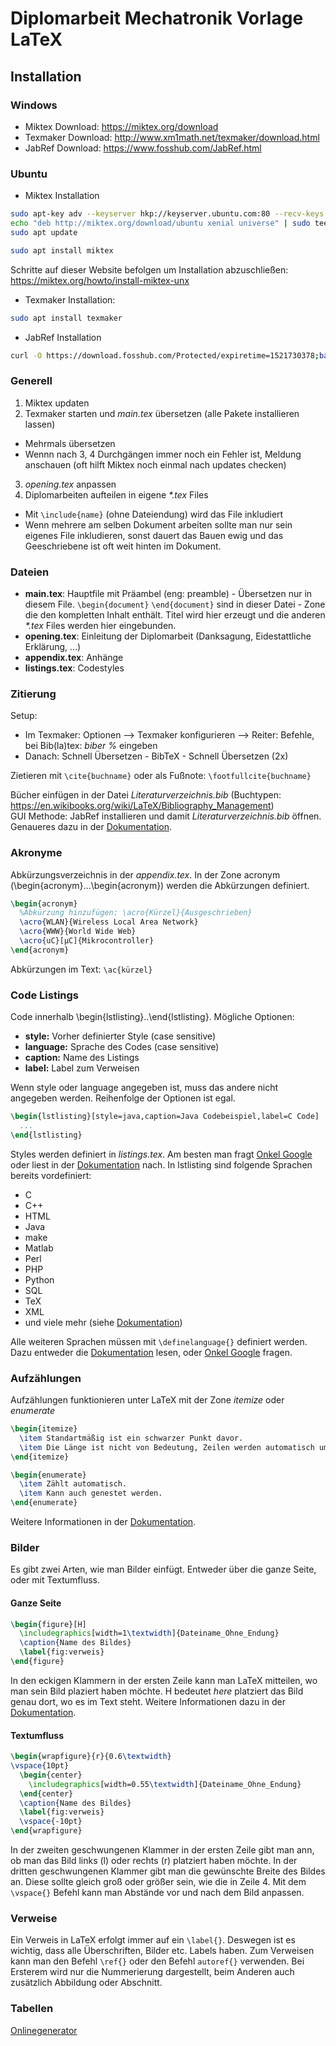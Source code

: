 # Diplomarbeit Mechatronik Vorlage LaTeX

## Installation

### Windows

+ Miktex Download: https://miktex.org/download
+ Texmaker Download: http://www.xm1math.net/texmaker/download.html
+ JabRef Download: https://www.fosshub.com/JabRef.html

### Ubuntu

+ Miktex Installation

```sh
sudo apt-key adv --keyserver hkp://keyserver.ubuntu.com:80 --recv-keys D6BC243565B2087BC3F897C9277A7293F59E4889
echo "deb http://miktex.org/download/ubuntu xenial universe" | sudo tee /etc/apt/sources.list.d/miktex.list
sudo apt update
```

```sh
sudo apt install miktex
```

Schritte auf dieser Website befolgen um Installation abzuschließen: https://miktex.org/howto/install-miktex-unx

+ Texmaker Installation:

```sh
sudo apt install texmaker
```

+ JabRef Installation

```sh
curl -O https://download.fosshub.com/Protected/expiretime=1521730378;badurl=aHR0cDovL3d3dy5mb3NzaHViLmNvbS9KYWJSZWYuaHRtbA==/c0b77993bf76fc825f3671c50592b54ffcbf85edc29038c4713961f75016d510/JabRef/JabRef-4.1.jar
```

### Generell

1. Miktex updaten
2. Texmaker starten und _main.tex_ übersetzen (alle Pakete installieren lassen)
  + Mehrmals übersetzen
  + Wennn nach 3, 4 Durchgängen immer noch ein Fehler ist, Meldung anschauen (oft hilft Miktex noch einmal nach updates checken)
3. _opening.tex_ anpassen
4. Diplomarbeiten aufteilen in eigene _*.tex_ Files
  + Mit `\include{name}` (ohne Dateiendung) wird das File inkludiert
  + Wenn mehrere am selben Dokument arbeiten sollte man nur sein eigenes File inkludieren, sonst dauert das Bauen ewig und das Geeschriebene ist oft weit hinten im Dokument.

### Dateien

+ __main.tex__: Hauptfile mit Präambel (eng: preamble) - Übersetzen nur in diesem File. `\begin{document}` `\end{document}` sind in dieser Datei - Zone die den kompletten Inhalt enthält. Titel wird hier erzeugt und die anderen _*.tex_ Files werden hier eingebunden. 
+ __opening.tex__: Einleitung der Diplomarbeit (Danksagung, Eidestattliche Erklärung, ...)
+ __appendix.tex__: Anhänge
+ __listings.tex__: Codestyles

### Zitierung

Setup:

+ Im Texmaker: Optionen --> Texmaker konfigurieren --> Reiter: Befehle, bei Bib(la)tex: _biber %_ eingeben
+ Danach: Schnell Übersetzen - BibTeX - Schnell Übersetzen (2x)

Zietieren mit `\cite{buchname}` oder als Fußnote: `\footfullcite{buchname}`

Bücher einfügen in der Datei _Literaturverzeichnis.bib_ (Buchtypen: https://en.wikibooks.org/wiki/LaTeX/Bibliography_Management)  
GUI Methode: JabRef installieren und damit _Literaturverzeichnis.bib_ öffnen. Genaueres dazu in der [Dokumentation](https://help.jabref.org/).

### Akronyme

Abkürzungsverzeichnis in der _appendix.tex_.
In der Zone acronym (\begin{acronym}...\begin{acronym}) werden die Abkürzungen definiert.

```tex
\begin{acronym}
  %Abkürzung hinzufügen: \acro{Kürzel}{Ausgeschrieben}
  \acro{WLAN}{Wireless Local Area Network}
  \acro{WWW}{World Wide Web}
  \acro{uC}[µC]{Mikrocontroller}
\end{acronym}
```

Abkürzungen im Text: `\ac{kürzel}`

### Code Listings

Code innerhalb \begin{lstlisting}..\end{lstlisting}.
Mögliche Optionen:

+ __style:__ Vorher definierter Style (case sensitive)
+ __language:__ Sprache des Codes (case sensitive)
+ __caption:__ Name des Listings
+ __label:__ Label zum Verweisen

Wenn style oder language angegeben ist, muss das andere nicht angegeben werden. Reihenfolge der Optionen ist egal.

```tex
\begin{lstlisting}[style=java,caption=Java Codebeispiel,label=C Code]
  ...
\end{lstlisting}
```

Styles werden definiert in _listings.tex_. Am besten man fragt [Onkel Google](https://google.com) oder liest in der [Dokumentation](http://users.ecs.soton.ac.uk/srg/softwaretools/document/start/listings.pdf) nach. In lstlisting sind folgende Sprachen bereits vordefiniert:

+ C
+ C++
+ HTML
+ Java
+ make
+ Matlab
+ Perl
+ PHP
+ Python
+ SQL
+ TeX
+ XML
+ und viele mehr (siehe [Dokumentation](http://users.ecs.soton.ac.uk/srg/softwaretools/document/start/listings.pdf))

Alle weiteren Sprachen müssen mit `\definelanguage{}` definiert werden. Dazu entweder die [Dokumentation](http://users.ecs.soton.ac.uk/srg/softwaretools/document/start/listings.pdf) lesen, oder [Onkel Google](https://google.com) fragen.

### Aufzählungen

Aufzählungen funktionieren unter LaTeX mit der Zone _itemize_ oder _enumerate_

```tex
\begin{itemize}
  \item Standartmäßig ist ein schwarzer Punkt davor.
  \item Die Länge ist nicht von Bedeutung, Zeilen werden automatisch umgebrochen.
\end{itemize}
```

```tex
\begin{enumerate}
  \item Zählt automatisch.
  \item Kann auch genestet werden.
\end{enumerate}
```

Weitere Informationen in der [Dokumentation](https://www.sharelatex.com/learn/Lists).

### Bilder

Es gibt zwei Arten, wie man Bilder einfügt. Entweder über die ganze Seite, oder mit Textumfluss.

#### Ganze Seite

```tex
\begin{figure}[H]
  \includegraphics[width=1\textwidth]{Dateiname_Ohne_Endung}
  \caption{Name des Bildes}
  \label{fig:verweis}
\end{figure}
```

In den eckigen Klammern in der ersten Zeile kann man LaTeX mitteilen, wo man sein Bild plaziert haben möchte. H bedeutet _here_ platziert das Bild genau dort, wo es im Text steht. Weitere Informationen dazu in der [Dokumentation](https://www.sharelatex.com/learn/Positioning_of_Figures).

#### Textumfluss

```tex
\begin{wrapfigure}{r}{0.6\textwidth}
\vspace{10pt}
  \begin{center}
    \includegraphics[width=0.55\textwidth]{Dateiname_Ohne_Endung}
  \end{center}
  \caption{Name des Bildes}
  \label{fig:verweis}
  \vspace{-10pt}
\end{wrapfigure}
```

In der zweiten geschwungenen Klammer in der ersten Zeile gibt man ann, ob man das Bild links (l) oder rechts (r) platziert haben möchte. In der dritten geschwungenen Klammer gibt man die gewünschte Breite des Bildes an. Diese sollte gleich groß oder größer sein, wie die in Zeile 4. Mit dem `\vspace{}` Befehl kann man Abstände vor und nach dem Bild anpassen.

### Verweise

Ein Verweis in LaTeX erfolgt immer auf ein `\label{}`. Deswegen ist es wichtig, dass alle Überschriften, Bilder etc. Labels haben. Zum Verweisen kann man den Befehl `\ref{}` oder den Befehl `autoref{}` verwenden. Bei Ersterem wird nur die Nummerierung dargestellt, beim Anderen auch zusätzlich Abbildung oder Abschnitt.

### Tabellen

[Onlinegenerator](http://lmgtfy.com/?iie=1&q=Latex+Table+Generator)
